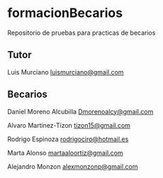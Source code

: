 # formacionBecarios
Repositorio de pruebas para practicas de becarios

## Tutor

Luis Murciano luismurciano@gmail.com

## Becarios

Daniel Moreno Alcubilla Dmorenoalcy@gmail.com

Alvaro Martinez-Tizon tizon15@gmail.com

Rodrigo Espinoza rodrigociro@hotmail.es

Marta Alonso martaaloortiz@gmail.com

Alejandro Monzon alexmonzonp@gmail.com

